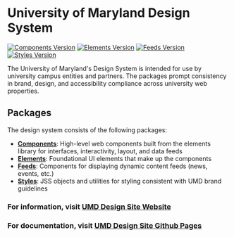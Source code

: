 # University of Maryland Design System

[![Components Version](https://img.shields.io/badge/Components-v1.9.9-blue)](https://www.npmjs.com/package/@universityofmaryland/web-components-library)
[![Elements Version](https://img.shields.io/badge/Elements-v1.2.0-blue)](https://www.npmjs.com/package/@universityofmaryland/web-elements-library)
[![Feeds Version](https://img.shields.io/badge/Feeds-v1.0.0-blue)](https://www.npmjs.com/package/@universityofmaryland/web-feeds-library)
[![Styles Version](https://img.shields.io/badge/Styles-v1.1.1-blue)](https://www.npmjs.com/package/@universityofmaryland/web-styles-library)

The University of Maryland's Design System is intended for use by university campus entities and partners. The packages prompt consistency in brand, design, and accessibility compliance across university web properties.

## Packages

The design system consists of the following packages:

- **[Components](packages/components/README.md)**: High-level web components built from the elements library for interfaces, interactivity, layout, and data feeds
- **[Elements](packages/elements/README.md)**: Foundational UI elements that make up the components
- **[Feeds](packages/feeds/README.md)**: Components for displaying dynamic content feeds (news, events, etc.)
- **[Styles](packages/styles/README.md)**: JSS objects and utilities for styling consistent with UMD brand guidelines

### For information, visit [UMD Design Site Website](https://designsystem.umd.edu)

### For documentation, visit [UMD Design Site Github Pages](https://umd-digital.github.io/design-system/)
